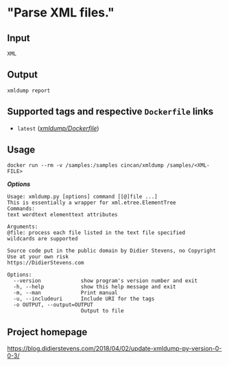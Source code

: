 # "Parse XML files."

## Input

```
XML
```

## Output

```
xmldump report
```

## Supported tags and respective `Dockerfile` links
* `latest` ([*xmldump/Dockerfile*](https://gitlab.com/CinCan/dockerfiles/blob/master/xmldump/Dockerfile))

## Usage


```
docker run --rm -v /samples:/samples cincan/xmldump /samples/<XML-FILE>
```

***Options***  

```
Usage: xmldump.py [options] command [[@]file ...]
This is essentially a wrapper for xml.etree.ElementTree
Commands:
text wordtext elementtext attributes

Arguments:
@file: process each file listed in the text file specified
wildcards are supported

Source code put in the public domain by Didier Stevens, no Copyright
Use at your own risk
https://DidierStevens.com

Options:
  --version             show program's version number and exit
  -h, --help            show this help message and exit
  -m, --man             Print manual
  -u, --includeuri      Include URI for the tags
  -o OUTPUT, --output=OUTPUT
                        Output to file
```


## Project homepage

https://blog.didierstevens.com/2018/04/02/update-xmldump-py-version-0-0-3/

